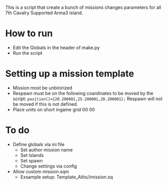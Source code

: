 This is a script that create a bunch of missions changes parameters for all 7th Cavalry Supported Arma3 island.

# How to run
- Edit the Globals in the header of make.py
- Run the script

# Setting up a mission template
- Mission most be unbinirized
- Respawn must be on the following coardinates to be moved by the script: `position[]={20.200001,25.200001,20.200001};` Respawn  will not be moved if this is not defined.
- Place units on short ingame grid 00 00

# To do
- Define globals via ini file
  - Set author mission name
  - Set Islands
  - Set spawn
  - Change settings via config
- Allow custom mission.sqm
  - Exsample setup: Template_Altis//mission.sq
